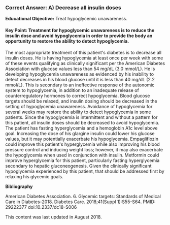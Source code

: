 
### Correct Answer: A) Decrease all insulin doses 

**Educational Objective:** Treat hypoglycemic unawareness.

#### **Key Point:** Treatment for hypoglycemic unawareness is to reduce the insulin dose and avoid hypoglycemia in order to provide the body an opportunity to restore the ability to detect hypoglycemia.

The most appropriate treatment of this patient's diabetes is to decrease all insulin doses. He is having hypoglycemia at least once per week with some of these events qualifying as clinically significant per the American Diabetes Association with glucose values less than 54 mg/dL (3.0 mmol/L). He is developing hypoglycemia unawareness as evidenced by his inability to detect decreases in his blood glucose until it is less than 40 mg/dL (2.2 mmol/L). This is secondary to an ineffective response of the autonomic system to hypoglycemia, in addition to an inadequate release of counterregulatory hormones to correct hypoglycemia. Blood glucose targets should be relaxed, and insulin dosing should be decreased in the setting of hypoglycemia unawareness. Avoidance of hypoglycemia for several weeks may restore the ability to detect hypoglycemia in some patients. Since the hypoglycemia is intermittent and without a pattern for this patient, all insulin doses should be decreased to avoid hypoglycemia.
The patient has fasting hyperglycemia and a hemoglobin A1c level above goal. Increasing the dose of his glargine insulin could lower his glucose values, but it may potentially exacerbate his hypoglycemia.
Empagliflozin could improve this patient's hyperglycemia while also improving his blood pressure control and inducing weight loss; however, it may also exacerbate the hypoglycemia when used in conjunction with insulin.
Metformin could improve hyperglycemia for this patient, particularly fasting hyperglycemia secondary to hepatic gluconeogenesis. Given the clinically significant hypoglycemia experienced by this patient, that should be addressed first by relaxing his glycemic goals.

**Bibliography**

American Diabetes Association. 6. Glycemic targets: Standards of Medical Care in Diabetes-2018. Diabetes Care. 2018;41(Suppl 1):S55-S64. PMID: 29222377 doi:10.2337/dc18-S006

This content was last updated in August 2018.